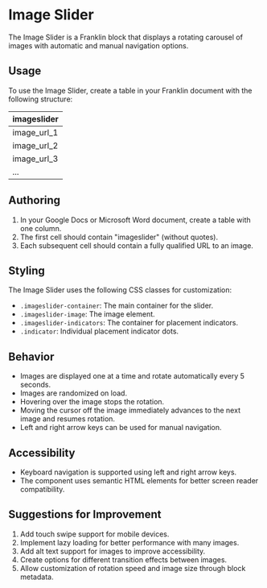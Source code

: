 # Image Slider

The Image Slider is a Franklin block that displays a rotating carousel of images with automatic and manual navigation options.

## Usage

To use the Image Slider, create a table in your Franklin document with the following structure:

| imageslider |
|-------------|
| image_url_1 |
| image_url_2 |
| image_url_3 |
| ...         |

## Authoring

1. In your Google Docs or Microsoft Word document, create a table with one column.
2. The first cell should contain "imageslider" (without quotes).
3. Each subsequent cell should contain a fully qualified URL to an image.

## Styling

The Image Slider uses the following CSS classes for customization:
- `.imageslider-container`: The main container for the slider.
- `.imageslider-image`: The image element.
- `.imageslider-indicators`: The container for placement indicators.
- `.indicator`: Individual placement indicator dots.

## Behavior

- Images are displayed one at a time and rotate automatically every 5 seconds.
- Images are randomized on load.
- Hovering over the image stops the rotation.
- Moving the cursor off the image immediately advances to the next image and resumes rotation.
- Left and right arrow keys can be used for manual navigation.

## Accessibility

- Keyboard navigation is supported using left and right arrow keys.
- The component uses semantic HTML elements for better screen reader compatibility.

## Suggestions for Improvement

1. Add touch swipe support for mobile devices.
2. Implement lazy loading for better performance with many images.
3. Add alt text support for images to improve accessibility.
4. Create options for different transition effects between images.
5. Allow customization of rotation speed and image size through block metadata.